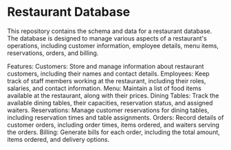 # Restaurant Database

This repository contains the schema and data for a restaurant database. The database is designed to manage various aspects of a restaurant's operations, including customer information, employee details, menu items, reservations, orders, and billing.

Features:
Customers: Store and manage information about restaurant customers, including their names and contact details.
Employees: Keep track of staff members working at the restaurant, including their roles, salaries, and contact information.
Menu: Maintain a list of food items available at the restaurant, along with their prices.
Dining Tables: Track the available dining tables, their capacities, reservation status, and assigned waiters.
Reservations: Manage customer reservations for dining tables, including reservation times and table assignments.
Orders: Record details of customer orders, including order times, items ordered, and waiters serving the orders.
Billing: Generate bills for each order, including the total amount, items ordered, and delivery options.
